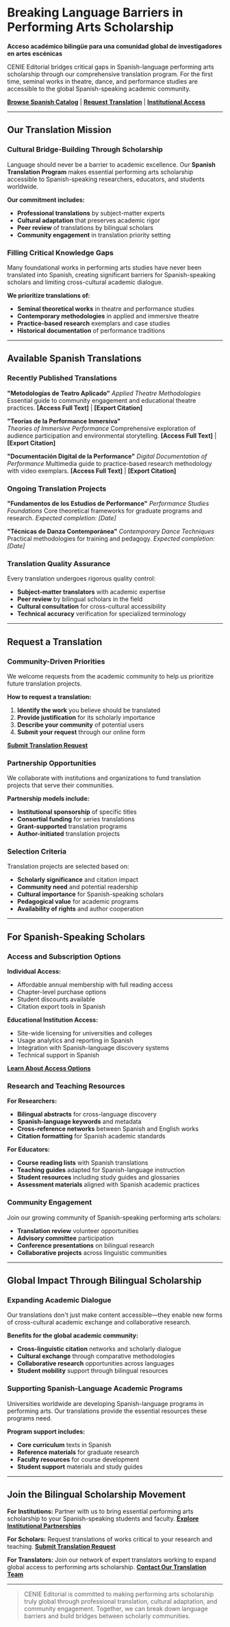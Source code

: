 # Breaking Language Barriers in Performing Arts Scholarship

**Acceso académico bilingüe para una comunidad global de investigadores en artes escénicas**

CENIE Editorial bridges critical gaps in Spanish-language performing arts scholarship through our comprehensive translation program. For the first time, seminal works in theatre, dance, and performance studies are accessible to the global Spanish-speaking academic community.

**[Browse Spanish Catalog](#available-titles)** | **[Request Translation](#request-translation)** | **[Institutional Access](#for-librarians)**

---

## Our Translation Mission

### Cultural Bridge-Building Through Scholarship

Language should never be a barrier to academic excellence. Our **Spanish Translation Program** makes essential performing arts scholarship accessible to Spanish-speaking researchers, educators, and students worldwide.

**Our commitment includes:**

- **Professional translations** by subject-matter experts
- **Cultural adaptation** that preserves academic rigor
- **Peer review** of translations by bilingual scholars  
- **Community engagement** in translation priority setting

### Filling Critical Knowledge Gaps

Many foundational works in performing arts studies have never been translated into Spanish, creating significant barriers for Spanish-speaking scholars and limiting cross-cultural academic dialogue.

**We prioritize translations of:**

- **Seminal theoretical works** in theatre and performance studies
- **Contemporary methodologies** in applied and immersive theatre
- **Practice-based research** exemplars and case studies
- **Historical documentation** of performance traditions

---

## Available Spanish Translations

### Recently Published Translations

**"Metodologías de Teatro Aplicado"**
*Applied Theatre Methodologies*
Essential guide to community engagement and educational theatre practices.
**[Access Full Text]** | **[Export Citation]**

**"Teorías de la Performance Inmersiva"**  
*Theories of Immersive Performance*
Comprehensive exploration of audience participation and environmental storytelling.
**[Access Full Text]** | **[Export Citation]**

**"Documentación Digital de la Performance"**
*Digital Documentation of Performance*
Multimedia guide to practice-based research methodology with video exemplars.
**[Access Full Text]** | **[Export Citation]**

### Ongoing Translation Projects

**"Fundamentos de los Estudios de Performance"**
*Performance Studies Foundations*
Core theoretical frameworks for graduate programs and research.
*Expected completion: [Date]*

**"Técnicas de Danza Contemporánea"**
*Contemporary Dance Techniques*
Practical methodologies for training and pedagogy.
*Expected completion: [Date]*

### Translation Quality Assurance

Every translation undergoes rigorous quality control:

- **Subject-matter translators** with academic expertise
- **Peer review** by bilingual scholars in the field
- **Cultural consultation** for cross-cultural accessibility
- **Technical accuracy** verification for specialized terminology

---

## Request a Translation

### Community-Driven Priorities

We welcome requests from the academic community to help us prioritize future translation projects.

**How to request a translation:**

1. **Identify the work** you believe should be translated
2. **Provide justification** for its scholarly importance
3. **Describe your community** of potential users
4. **Submit your request** through our online form

**[Submit Translation Request](#request-translation)**

### Partnership Opportunities

We collaborate with institutions and organizations to fund translation projects that serve their communities.

**Partnership models include:**

- **Institutional sponsorship** of specific titles
- **Consortial funding** for series translations
- **Grant-supported** translation programs
- **Author-initiated** translation projects

### Selection Criteria

Translation projects are selected based on:

- **Scholarly significance** and citation impact
- **Community need** and potential readership
- **Cultural importance** for Spanish-speaking scholars
- **Pedagogical value** for academic programs
- **Availability of rights** and author cooperation

---

## For Spanish-Speaking Scholars

### Access and Subscription Options

**Individual Access:**

- Affordable annual membership with full reading access
- Chapter-level purchase options
- Student discounts available
- Citation export tools in Spanish

**Educational Institution Access:**

- Site-wide licensing for universities and colleges
- Usage analytics and reporting in Spanish
- Integration with Spanish-language discovery systems
- Technical support in Spanish

**[Learn About Access Options](#for-readers)**

### Research and Teaching Resources

**For Researchers:**

- **Bilingual abstracts** for cross-language discovery
- **Spanish-language keywords** and metadata
- **Cross-reference networks** between Spanish and English works
- **Citation formatting** for Spanish academic standards

**For Educators:**

- **Course reading lists** with Spanish translations
- **Teaching guides** adapted for Spanish-language instruction
- **Student resources** including study guides and glossaries
- **Assessment materials** aligned with Spanish academic practices

### Community Engagement

Join our growing community of Spanish-speaking performing arts scholars:

- **Translation review** volunteer opportunities
- **Advisory committee** participation
- **Conference presentations** on bilingual research
- **Collaborative projects** across linguistic communities

---

## Global Impact Through Bilingual Scholarship

### Expanding Academic Dialogue

Our translations don't just make content accessible—they enable new forms of cross-cultural academic exchange and collaborative research.

**Benefits for the global academic community:**

- **Cross-linguistic citation** networks and scholarly dialogue
- **Cultural exchange** through comparative methodologies
- **Collaborative research** opportunities across languages
- **Student mobility** support through bilingual resources

### Supporting Spanish-Language Academic Programs

Universities worldwide are developing Spanish-language programs in performing arts. Our translations provide the essential resources these programs need.

**Program support includes:**

- **Core curriculum** texts in Spanish
- **Reference materials** for graduate research
- **Faculty resources** for course development
- **Student support** materials and study guides

---

## Join the Bilingual Scholarship Movement

**For Institutions:**
Partner with us to bring essential performing arts scholarship to your Spanish-speaking students and faculty.
**[Explore Institutional Partnerships](#for-librarians)**

**For Scholars:**
Request translations of works critical to your research and teaching.
**[Submit Translation Request](#request-translation)**

**For Translators:**
Join our network of expert translators working to expand global access to performing arts scholarship.
**[Contact Our Translation Team](#contact-support)**

---

> CENIE Editorial is committed to making performing arts scholarship truly global through professional translation, cultural adaptation, and community engagement. Together, we can break down language barriers and build bridges between scholarly communities.
